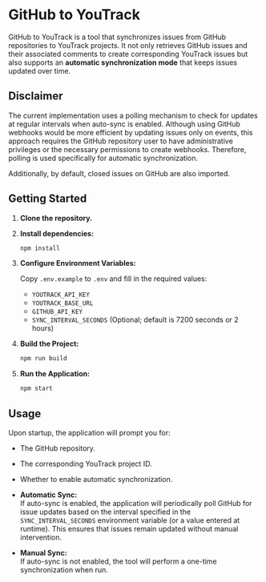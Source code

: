 # GitHub to YouTrack

GitHub to YouTrack is a tool that synchronizes issues from GitHub repositories to YouTrack projects. It not only retrieves GitHub issues and their associated comments to create corresponding YouTrack issues but also supports an **automatic synchronization mode** that keeps issues updated over time.


## Disclaimer

The current implementation uses a polling mechanism to check for updates at regular intervals when auto-sync is enabled. Although using GitHub webhooks would be more efficient by updating issues only on events, this approach requires the GitHub repository user to have administrative privileges or the necessary permissions to create webhooks. Therefore, polling is used specifically for automatic synchronization.

Additionally, by default, closed issues on GitHub are also imported.

## Getting Started

1. **Clone the repository.**

2. **Install dependencies:**
    ```sh
    npm install
    ```

3. **Configure Environment Variables:**

    Copy `.env.example` to `.env` and fill in the required values:
    - `YOUTRACK_API_KEY`
    - `YOUTRACK_BASE_URL`
    - `GITHUB_API_KEY`
    - `SYNC_INTERVAL_SECONDS` (Optional; default is 7200 seconds or 2 hours)

4. **Build the Project:**
    ```sh
    npm run build
    ```

5. **Run the Application:**
    ```sh
    npm start
    ```

## Usage

Upon startup, the application will prompt you for:
- The GitHub repository.
- The corresponding YouTrack project ID.
- Whether to enable automatic synchronization.

- **Automatic Sync:**  
  If auto-sync is enabled, the application will periodically poll GitHub for issue updates based on the interval specified in the `SYNC_INTERVAL_SECONDS` environment variable (or a value entered at runtime). This ensures that issues remain updated without manual intervention.
- **Manual Sync:**  
  If auto-sync is not enabled, the tool will perform a one-time synchronization when run.
